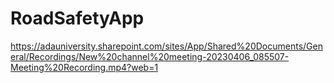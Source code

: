 # RoadSafetyApp

https://adauniversity.sharepoint.com/sites/App/Shared%20Documents/General/Recordings/New%20channel%20meeting-20230406_085507-Meeting%20Recording.mp4?web=1

